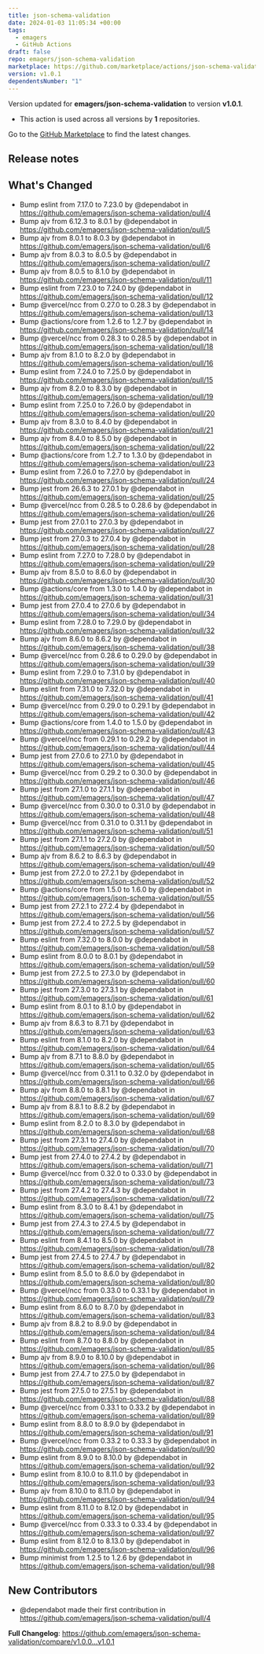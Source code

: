```yaml
---
title: json-schema-validation
date: 2024-01-03 11:05:34 +00:00
tags:
  - emagers
  - GitHub Actions
draft: false
repo: emagers/json-schema-validation
marketplace: https://github.com/marketplace/actions/json-schema-validation
version: v1.0.1
dependentsNumber: "1"
---
```



Version updated for **emagers/json-schema-validation** to version **v1.0.1**.
- This action is used across all versions by **1** repositories.

Go to the [GitHub Marketplace](https://github.com/marketplace/actions/json-schema-validation) to find the latest changes.

## Release notes

## What's Changed
* Bump eslint from 7.17.0 to 7.23.0 by @dependabot in https://github.com/emagers/json-schema-validation/pull/4
* Bump ajv from 6.12.3 to 8.0.1 by @dependabot in https://github.com/emagers/json-schema-validation/pull/5
* Bump ajv from 8.0.1 to 8.0.3 by @dependabot in https://github.com/emagers/json-schema-validation/pull/6
* Bump ajv from 8.0.3 to 8.0.5 by @dependabot in https://github.com/emagers/json-schema-validation/pull/7
* Bump ajv from 8.0.5 to 8.1.0 by @dependabot in https://github.com/emagers/json-schema-validation/pull/11
* Bump eslint from 7.23.0 to 7.24.0 by @dependabot in https://github.com/emagers/json-schema-validation/pull/12
* Bump @vercel/ncc from 0.27.0 to 0.28.3 by @dependabot in https://github.com/emagers/json-schema-validation/pull/13
* Bump @actions/core from 1.2.6 to 1.2.7 by @dependabot in https://github.com/emagers/json-schema-validation/pull/14
* Bump @vercel/ncc from 0.28.3 to 0.28.5 by @dependabot in https://github.com/emagers/json-schema-validation/pull/18
* Bump ajv from 8.1.0 to 8.2.0 by @dependabot in https://github.com/emagers/json-schema-validation/pull/16
* Bump eslint from 7.24.0 to 7.25.0 by @dependabot in https://github.com/emagers/json-schema-validation/pull/15
* Bump ajv from 8.2.0 to 8.3.0 by @dependabot in https://github.com/emagers/json-schema-validation/pull/19
* Bump eslint from 7.25.0 to 7.26.0 by @dependabot in https://github.com/emagers/json-schema-validation/pull/20
* Bump ajv from 8.3.0 to 8.4.0 by @dependabot in https://github.com/emagers/json-schema-validation/pull/21
* Bump ajv from 8.4.0 to 8.5.0 by @dependabot in https://github.com/emagers/json-schema-validation/pull/22
* Bump @actions/core from 1.2.7 to 1.3.0 by @dependabot in https://github.com/emagers/json-schema-validation/pull/23
* Bump eslint from 7.26.0 to 7.27.0 by @dependabot in https://github.com/emagers/json-schema-validation/pull/24
* Bump jest from 26.6.3 to 27.0.1 by @dependabot in https://github.com/emagers/json-schema-validation/pull/25
* Bump @vercel/ncc from 0.28.5 to 0.28.6 by @dependabot in https://github.com/emagers/json-schema-validation/pull/26
* Bump jest from 27.0.1 to 27.0.3 by @dependabot in https://github.com/emagers/json-schema-validation/pull/27
* Bump jest from 27.0.3 to 27.0.4 by @dependabot in https://github.com/emagers/json-schema-validation/pull/28
* Bump eslint from 7.27.0 to 7.28.0 by @dependabot in https://github.com/emagers/json-schema-validation/pull/29
* Bump ajv from 8.5.0 to 8.6.0 by @dependabot in https://github.com/emagers/json-schema-validation/pull/30
* Bump @actions/core from 1.3.0 to 1.4.0 by @dependabot in https://github.com/emagers/json-schema-validation/pull/31
* Bump jest from 27.0.4 to 27.0.6 by @dependabot in https://github.com/emagers/json-schema-validation/pull/34
* Bump eslint from 7.28.0 to 7.29.0 by @dependabot in https://github.com/emagers/json-schema-validation/pull/32
* Bump ajv from 8.6.0 to 8.6.2 by @dependabot in https://github.com/emagers/json-schema-validation/pull/38
* Bump @vercel/ncc from 0.28.6 to 0.29.0 by @dependabot in https://github.com/emagers/json-schema-validation/pull/39
* Bump eslint from 7.29.0 to 7.31.0 by @dependabot in https://github.com/emagers/json-schema-validation/pull/40
* Bump eslint from 7.31.0 to 7.32.0 by @dependabot in https://github.com/emagers/json-schema-validation/pull/41
* Bump @vercel/ncc from 0.29.0 to 0.29.1 by @dependabot in https://github.com/emagers/json-schema-validation/pull/42
* Bump @actions/core from 1.4.0 to 1.5.0 by @dependabot in https://github.com/emagers/json-schema-validation/pull/43
* Bump @vercel/ncc from 0.29.1 to 0.29.2 by @dependabot in https://github.com/emagers/json-schema-validation/pull/44
* Bump jest from 27.0.6 to 27.1.0 by @dependabot in https://github.com/emagers/json-schema-validation/pull/45
* Bump @vercel/ncc from 0.29.2 to 0.30.0 by @dependabot in https://github.com/emagers/json-schema-validation/pull/46
* Bump jest from 27.1.0 to 27.1.1 by @dependabot in https://github.com/emagers/json-schema-validation/pull/47
* Bump @vercel/ncc from 0.30.0 to 0.31.0 by @dependabot in https://github.com/emagers/json-schema-validation/pull/48
* Bump @vercel/ncc from 0.31.0 to 0.31.1 by @dependabot in https://github.com/emagers/json-schema-validation/pull/51
* Bump jest from 27.1.1 to 27.2.0 by @dependabot in https://github.com/emagers/json-schema-validation/pull/50
* Bump ajv from 8.6.2 to 8.6.3 by @dependabot in https://github.com/emagers/json-schema-validation/pull/49
* Bump jest from 27.2.0 to 27.2.1 by @dependabot in https://github.com/emagers/json-schema-validation/pull/52
* Bump @actions/core from 1.5.0 to 1.6.0 by @dependabot in https://github.com/emagers/json-schema-validation/pull/55
* Bump jest from 27.2.1 to 27.2.4 by @dependabot in https://github.com/emagers/json-schema-validation/pull/56
* Bump jest from 27.2.4 to 27.2.5 by @dependabot in https://github.com/emagers/json-schema-validation/pull/57
* Bump eslint from 7.32.0 to 8.0.0 by @dependabot in https://github.com/emagers/json-schema-validation/pull/58
* Bump eslint from 8.0.0 to 8.0.1 by @dependabot in https://github.com/emagers/json-schema-validation/pull/59
* Bump jest from 27.2.5 to 27.3.0 by @dependabot in https://github.com/emagers/json-schema-validation/pull/60
* Bump jest from 27.3.0 to 27.3.1 by @dependabot in https://github.com/emagers/json-schema-validation/pull/61
* Bump eslint from 8.0.1 to 8.1.0 by @dependabot in https://github.com/emagers/json-schema-validation/pull/62
* Bump ajv from 8.6.3 to 8.7.1 by @dependabot in https://github.com/emagers/json-schema-validation/pull/63
* Bump eslint from 8.1.0 to 8.2.0 by @dependabot in https://github.com/emagers/json-schema-validation/pull/64
* Bump ajv from 8.7.1 to 8.8.0 by @dependabot in https://github.com/emagers/json-schema-validation/pull/65
* Bump @vercel/ncc from 0.31.1 to 0.32.0 by @dependabot in https://github.com/emagers/json-schema-validation/pull/66
* Bump ajv from 8.8.0 to 8.8.1 by @dependabot in https://github.com/emagers/json-schema-validation/pull/67
* Bump ajv from 8.8.1 to 8.8.2 by @dependabot in https://github.com/emagers/json-schema-validation/pull/69
* Bump eslint from 8.2.0 to 8.3.0 by @dependabot in https://github.com/emagers/json-schema-validation/pull/68
* Bump jest from 27.3.1 to 27.4.0 by @dependabot in https://github.com/emagers/json-schema-validation/pull/70
* Bump jest from 27.4.0 to 27.4.2 by @dependabot in https://github.com/emagers/json-schema-validation/pull/71
* Bump @vercel/ncc from 0.32.0 to 0.33.0 by @dependabot in https://github.com/emagers/json-schema-validation/pull/73
* Bump jest from 27.4.2 to 27.4.3 by @dependabot in https://github.com/emagers/json-schema-validation/pull/72
* Bump eslint from 8.3.0 to 8.4.1 by @dependabot in https://github.com/emagers/json-schema-validation/pull/75
* Bump jest from 27.4.3 to 27.4.5 by @dependabot in https://github.com/emagers/json-schema-validation/pull/77
* Bump eslint from 8.4.1 to 8.5.0 by @dependabot in https://github.com/emagers/json-schema-validation/pull/78
* Bump jest from 27.4.5 to 27.4.7 by @dependabot in https://github.com/emagers/json-schema-validation/pull/82
* Bump eslint from 8.5.0 to 8.6.0 by @dependabot in https://github.com/emagers/json-schema-validation/pull/80
* Bump @vercel/ncc from 0.33.0 to 0.33.1 by @dependabot in https://github.com/emagers/json-schema-validation/pull/79
* Bump eslint from 8.6.0 to 8.7.0 by @dependabot in https://github.com/emagers/json-schema-validation/pull/83
* Bump ajv from 8.8.2 to 8.9.0 by @dependabot in https://github.com/emagers/json-schema-validation/pull/84
* Bump eslint from 8.7.0 to 8.8.0 by @dependabot in https://github.com/emagers/json-schema-validation/pull/85
* Bump ajv from 8.9.0 to 8.10.0 by @dependabot in https://github.com/emagers/json-schema-validation/pull/86
* Bump jest from 27.4.7 to 27.5.0 by @dependabot in https://github.com/emagers/json-schema-validation/pull/87
* Bump jest from 27.5.0 to 27.5.1 by @dependabot in https://github.com/emagers/json-schema-validation/pull/88
* Bump @vercel/ncc from 0.33.1 to 0.33.2 by @dependabot in https://github.com/emagers/json-schema-validation/pull/89
* Bump eslint from 8.8.0 to 8.9.0 by @dependabot in https://github.com/emagers/json-schema-validation/pull/91
* Bump @vercel/ncc from 0.33.2 to 0.33.3 by @dependabot in https://github.com/emagers/json-schema-validation/pull/90
* Bump eslint from 8.9.0 to 8.10.0 by @dependabot in https://github.com/emagers/json-schema-validation/pull/92
* Bump eslint from 8.10.0 to 8.11.0 by @dependabot in https://github.com/emagers/json-schema-validation/pull/93
* Bump ajv from 8.10.0 to 8.11.0 by @dependabot in https://github.com/emagers/json-schema-validation/pull/94
* Bump eslint from 8.11.0 to 8.12.0 by @dependabot in https://github.com/emagers/json-schema-validation/pull/95
* Bump @vercel/ncc from 0.33.3 to 0.33.4 by @dependabot in https://github.com/emagers/json-schema-validation/pull/97
* Bump eslint from 8.12.0 to 8.13.0 by @dependabot in https://github.com/emagers/json-schema-validation/pull/96
* Bump minimist from 1.2.5 to 1.2.6 by @dependabot in https://github.com/emagers/json-schema-validation/pull/98

## New Contributors
* @dependabot made their first contribution in https://github.com/emagers/json-schema-validation/pull/4

**Full Changelog**: https://github.com/emagers/json-schema-validation/compare/v1.0.0...v1.0.1
